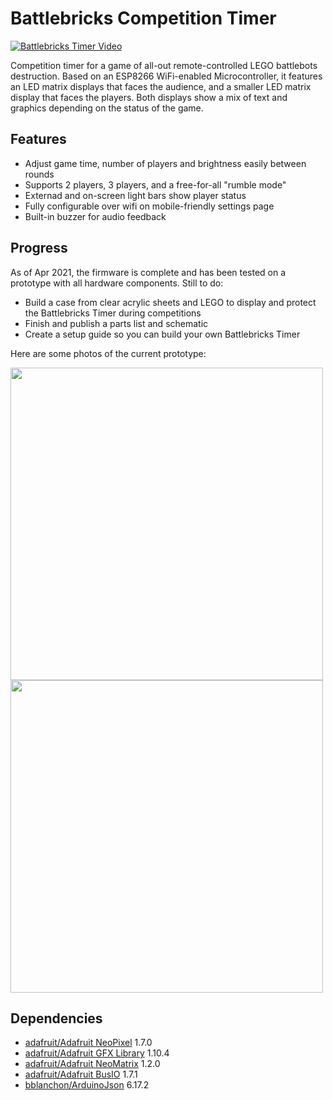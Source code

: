 # Battlebricks Competition Timer

[![Battlebricks Timer Video](https://raw.githubusercontent.com/silviu-toderita/battlebricks_timer/main/docs/video_thumb.png)](https://youtu.be/ey022NEUoDs "Battlebricks Timer Overview")

Competition timer for a game of all-out remote-controlled LEGO battlebots destruction. Based on an ESP8266 WiFi-enabled Microcontroller, it features an LED matrix displays that faces the audience, and a smaller LED matrix display that faces the players. Both displays show a mix of text and graphics depending on the status of the game. 

## Features
- Adjust game time, number of players and brightness easily between rounds
- Supports 2 players, 3 players, and a free-for-all "rumble mode"
- Externad and on-screen light bars show player status
- Fully configurable over wifi on mobile-friendly settings page
- Built-in buzzer for audio feedback

## Progress
As of Apr 2021, the firmware is complete and has been tested on a prototype with all hardware components. Still to do:
- Build a case from clear acrylic sheets and LEGO to display and protect the Battlebricks Timer during competitions
- Finish and publish a parts list and schematic
- Create a setup guide so you can build your own Battlebricks Timer

Here are some photos of the current prototype:

<img src="https://raw.githubusercontent.com/silviu-toderita/battlebricks_timer/main/docs/proto_1.JPG" width="500"><img src="https://raw.githubusercontent.com/silviu-toderita/battlebricks_timer/main/docs/proto_2.JPG" width="500">


## Dependencies
- [adafruit/Adafruit NeoPixel](https://github.com/adafruit/Adafruit_NeoPixel) 1.7.0
- [adafruit/Adafruit GFX Library](https://github.com/adafruit/Adafruit-GFX-Library) 1.10.4
- [adafruit/Adafruit NeoMatrix](https://github.com/adafruit/Adafruit_NeoMatrix) 1.2.0
- [adafruit/Adafruit BusIO](https://github.com/adafruit/Adafruit_BusIO) 1.7.1
- [bblanchon/ArduinoJson](https://github.com/bblanchon/ArduinoJson) 6.17.2
